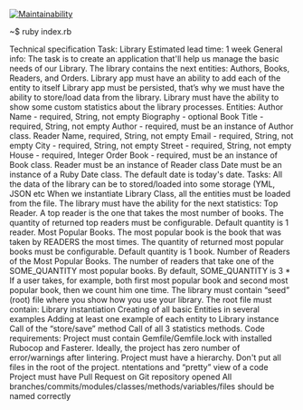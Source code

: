 [![Maintainability](https://api.codeclimate.com/v1/badges/5d44ff3a89cb151dfa1d/maintainability)](https://codeclimate.com/github/IgorShkidchenko/rg_library/maintainability)

~$ ruby index.rb

Technical specification
    Task: Library
    Estimated lead time: 1 week
    General info: The task is to create an application that'll help us manage the basic needs of our Library. The library contains the next entities: Authors, Books, Readers, and Orders.
    Library app must have an ability to add each of the entity to itself
    Library app must be persisted, that’s why we must have the ability to store/load data from the library.
    Library must have the ability to show some custom statistics about the library processes.
Entities:
    Author
        Name - required, String, not empty
        Biography - optional
    Book
        Title - required,  String, not empty
        Author  - required, must be an instance of Author class.
    Reader
        Name, required, String, not empty
        Email - required, String, not empty
        City - required, String, not empty
        Street - required, String, not empty
        House - required, Integer
    Order 
        Book - required, must be an instance of Book class.
        Reader must be an instance of Reader class
        Date must be an instance of a Ruby Date class. The default date is today's date. 
Tasks:
    All the data of the library can be to stored/loaded into some storage (YML, JSON etc
    When we instantiate Library Class, all the entities must be loaded from the file.
    The library must have the ability for the next statistics:
        Top Reader. A top reader is the one that takes the most number of books. The quantity of returned top readers must be configurable. Default quantity is  1 reader.
        Most Popular Books. The most popular book is the book that was taken by READERS the most times. The quantity of returned most popular books must be configurable. Default quantity is 1 book.
        Number of Readers of the Most Popular Books. The number of readers that take one of the SOME_QUANTITY most popular books. By default, SOME_QUANTITY is 3
        * If a user takes, for example, both first most popular book and second most popular book, then we count him one time.
The library must contain “seed” (root) file where you show how you use your library. The root file must contain: 
    Library instantiation
    Creating of all basic Entities in several examples
    Adding at least one example of each entity to Library instance
    Call of the “store/save” method
    Call of all 3 statistics methods.
Code requirements:
    Project must contain Gemfile/Gemfile.lock with installed Rubocop and Fasterer. Ideally, the project has zero number of error/warnings after lintering.
    Project must have a  hierarchy. Don't put all files in the root of the project. 
    ntentations and “pretty” view of a code
    Project must have Pull Request on Git repository opened
    All branches/commits/modules/classes/methods/variables/files should be named correctly
